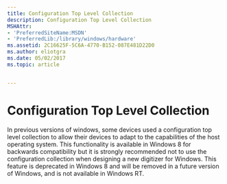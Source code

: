 ```yaml
---
title: Configuration Top Level Collection
description: Configuration Top Level Collection
MSHAttr:
- 'PreferredSiteName:MSDN'
- 'PreferredLib:/library/windows/hardware'
ms.assetid: 2C16625F-5C6A-4770-B152-087E481D22D0
ms.author: eliotgra
ms.date: 05/02/2017
ms.topic: article


---
```


# Configuration Top Level Collection


In previous versions of windows, some devices used a configuration top level collection to allow their devices to adapt to the capabilities of the host operating system. This functionality is available in Windows 8 for backwards compatibility but it is strongly recommended not to use the configuration collection when designing a new digitizer for Windows. This feature is deprecated in Windows 8 and will be removed in a future version of Windows, and is not available in Windows RT.

 

 






